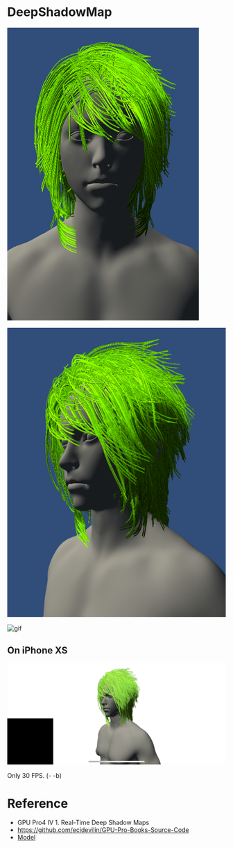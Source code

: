 # DeepShadowMap


![Front](Pic/Hair3.png)


![45](Pic/Hair2.png)

![gif](Pic/GreenHairSmall.gif)

## On iPhone XS

![ipxs](Pic/ipxs2.png)

Only 30 FPS. (- -b)

# Reference

* GPU Pro4 IV 1. Real-Time Deep Shadow Maps
* https://github.com/ecidevilin/GPU-Pro-Books-Source-Code
* [Model](https://3dexport.com/free-3dmodel-girl-head-free-190960.htm)